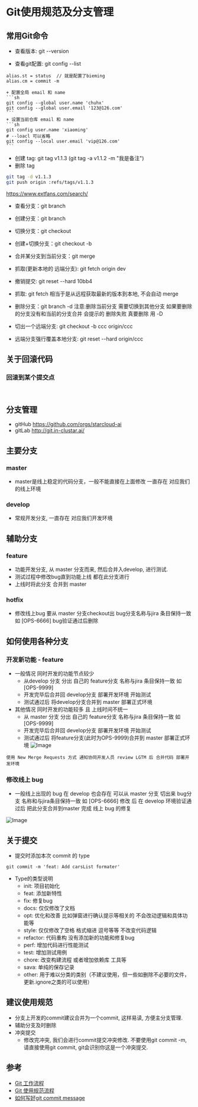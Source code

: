 # Git使用规范及分支管理

## 常用Git命令
+ 查看版本: git --version

+ 查看git配置: git config --list  
```
alias.st = status  // 就是配置了bieming
alias.cm = commit -m 
```
    + 配置全局 email 和 name
    ```sh
    git config --global user.name 'chuhx'
    git config --global user.email '123@126.com'
    ```
    + 设置当前仓库 email 和 name
    ```sh
    git config user.name 'xiaoming'
    # --loacl 可以省略
    git config --local user.email 'vip@126.com'
    ```
+ 创建 tag: git tag v1.1.3 (git tag -a v1.1.2 -m "我是备注")
+ 删除 tag
```sh
git tag -d v1.1.3
git push origin :refs/tags/v1.1.3
```
https://www.extfans.com/search/

+ 查看分支：git branch

+ 创建分支：git branch <name>

+ 切换分支：git checkout <name>

+ 创建+切换分支：git checkout -b <name>

+ 合并某分支到当前分支：git merge <name>  

+ 抓取(更新本地的 远端分支): git fetch origin dev

+ 撤销提交: git reset --hard 10bb4

+ 抓取: git fetch 相当于是从远程获取最新的版本到本地, 不会自动 merge

+ 删除分支：git branch -d <name> 注意:删除当前分支 需要切换到其他分支   如果要删除的分支没有和当前的分支合并 会提示的 删除失败  真要删除 用 -D

+ 切出一个远端分支: git checkout -b ccc origin/ccc

+ 远端分支强行覆盖本地分支: git reset --hard origin/ccc

## 关于回滚代码
### 回滚到某个提交点
```


```

## 分支管理

+ gitHub https://github.com/orgs/starcloud-ai
+ gitLab http://git.in-clustar.ai/
## 主要分支

### master 
+ master是线上稳定的代码分支，一般不能直接在上面修改 一直存在 对应我们的线上环境

### develop 
+ 常规开发分支, 一直存在 对应我们开发环境

## 辅助分支

### feature
+ 功能开发分支, 从 master 分支而来, 然后合并入develop, 进行测试.
+ 测试过程中修改bug直到功能上线 都在此分支进行 
+ 上线时将此分支 合并到 master
### hotfix
+ 修改线上bug 要从 master 分支checkout出 bug分支名称与jira 条目保持一致 如 [OPS-6666] bug验证通过后删除

## 如何使用各种分支

### 开发新功能 - feature
+ 一般情况 同时开发的功能节点较少
    - 从develop 分支 分出 自己的 feature分支 名称与jira 条目保持一致 如 [OPS-9999]
    - 开发完毕后合并回 develop分支 部署开发环境 开始测试
    - 测试通过后 将develop分支合并到 master 部署正式环境
+ 其他情况 同时开发的功能较多 且 上线时间不统一
    - 从 master 分支 分出 自己的 feature分支 名称与jira 条目保持一致 如 [OPS-9999]
    - 开发完毕后合并回 develop分支 部署开发环境 开始测试
    - 测试通过后 将feature分支(此时为OPS-9999)合并到 master 部署正式环境
![Image](./assets/dev-new-feater.jpg)

```
使用 New Merge Requests 方式 通知协同开发人员 review LGTM 后 合并代码 部署开发环境
```

### 修改线上 bug
+ 一般线上出现的 bug 在 develop 也会存在 可以从 master 分支 切出来 bug分支 名称和与jira条目保持一致 如 [OPS-6666] 修改 后 在 develop 环境验证通过后 把此分支合并到master 完成 线上 bug 的修复

![Image](./assets/fix-bug.jpg)

## 关于提交
+ 提交时添加本次 commit 的 type
```
git commit -m 'feat: Add carsList formater'
```
+ Type的类型说明
    - init: 项目初始化
    - feat: 添加新特性
    - fix: 修复bug
    - docs: 仅仅修改了文档
    - opt: 优化和改善 比如弹窗进行确认提示等相关的 不会改动逻辑和具体功能等
    - style: 仅仅修改了空格 格式缩进 逗号等等 不改变代码逻辑
    - refactor: 代码重构 没有添加新的功能和修复bug
    - perf: 增加代码进行性能测试
    - test: 增加测试用例
    - chore: 改变构建流程 或者增加依赖库 工具等
    - sava: 单纯的保存记录
    - other: 用于难以分类的类别（不建议使用，但一些如删除不必要的文件，更新.ignore之类的可以使用）



## 建议使用规范

+ 分支上开发的commit建议合并为一个commit, 这样易读, 方便主分支管理.
+ 辅助分支及时删除
+ 冲突提交
    + 修改完冲突, 我们会进行commit提交冲突修改. 不要使用git commit -m, 请直接使用git commit, git会识别你这是一个冲突提交.


## 参考
+ [Git 工作流程](http://www.ruanyifeng.com/blog/2015/12/git-workflow.html)
+ [Git 使用规范流程](http://www.ruanyifeng.com/blog/2015/08/git-use-process.html)
+ [如何写好git commit message](https://www.cnblogs.com/deng-cc/p/6322122.html)


    